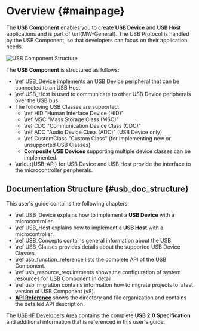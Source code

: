﻿# Overview {#mainpage}

The **USB Component** enables you to create **USB Device** and **USB Host** applications and is part of \url{MW-General}.
The USB Protocol is handled by the USB Component, so that developers can focus on their application needs.

![USB Component Structure](usbmiddleware.svg)

The **USB Component** is structured as follows:

- \ref USB_Device implements an USB Device peripheral that can be connected to an USB Host.
- \ref USB_Host is used to communicate to other USB Device peripherals over the USB bus.
- The following USB Classes are supported:
  - \ref HID "Human Interface Device (HID)"
  - \ref MSC "Mass Storage Class (MSC)"
  - \ref CDC "Communication Device Class (CDC)"
  - \ref ADC "Audio Device Class (ADC)" (USB Device only)
  - \ref CustomClass "Custom Class" (for implementing new or unsupported USB Classes)
  - **Composite USB Devices** supporting multiple device classes can be implemented.
- \urlout{USB-API} for USB Device and USB Host provide the interface to the microcontroller peripherals.

## Documentation Structure {#usb_doc_structure}

This user's guide contains the following chapters:

- \ref USB_Device explains how to implement a **USB Device** with a microcontroller.
- \ref USB_Host explains how to implement a **USB Host** with a microcontroller.
- \ref USB_Concepts contains general information about the USB.
- \ref USB_Classes provides details about the supported USB Device Classes.
- \ref usb_function_reference lists the complete API of the USB Component.
- \ref usb_resource_requirements shows the configuration of system resources for USB Component in detail.
- \ref usb_migration contains information how to migrate projects to latest version of USB Component (v8).
- [**API Reference**](./modules.html) shows the directory and file organization and contains the detailed API description.

The [USB-IF Developers Area](https://www.usb.org/developers) contains the complete
**USB 2.0 Specification** and additional information that is referenced in this user's guide.
